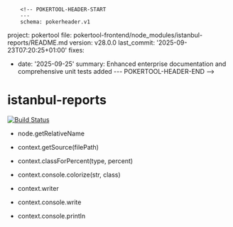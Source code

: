         <!-- POKERTOOL-HEADER-START
        ---
        schema: pokerheader.v1
project: pokertool
file: pokertool-frontend/node_modules/istanbul-reports/README.md
version: v28.0.0
last_commit: '2025-09-23T07:20:25+01:00'
fixes:
- date: '2025-09-25'
  summary: Enhanced enterprise documentation and comprehensive unit tests added
        ---
        POKERTOOL-HEADER-END -->
# istanbul-reports

[![Build Status](https://travis-ci.org/istanbuljs/istanbul-reports.svg?branch=main)](https://travis-ci.org/istanbuljs/istanbul-reports)

-   node.getRelativeName

-   context.getSource(filePath)
-   context.classForPercent(type, percent)
-   context.console.colorize(str, class)
-   context.writer
-   context.console.write
-   context.console.println
